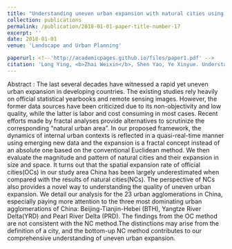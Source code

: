 ```yaml
---
title: "Understanding uneven urban expansion with natural cities using open data"
collection: publications
permalink: /publication/2018-01-01-paper-title-number-17
excerpt: ''
date: 2018-01-01
venue: 'Landscape and Urban Planning'

paperurl: <!--'http://academicpages.github.io/files/paper1.pdf' -->
citation: 'Long Ying, <b>Zhai Weixin</b>, Shen Yao, Ye Xinyue. Understanding uneven urban expansion with natural cities using open data [J]. <i>Landscape and Urban Planning</i>, 2018, 177: 281-293.'
---
```




<!--This paper is about the number 1. The number 2 is left for future work.-->
Abstract : The last several decades have witnessed a rapid yet uneven urban expansion in developing countries. The existing studies rely heavily on official statistical yearbooks and remote sensing images. However, the former data sources have been criticized due to its non-objectivity and low quality, while the latter is labor and cost consuming in most cases. Recent efforts made by fractal analyses provide alternatives to scrutinize the corresponding “natural urban area”. In our proposed framework, the dynamics of internal urban contexts is reflected in a quasi-real-time manner using emerging new data and the expansion is a fractal concept instead of an absolute one based on the conventional Euclidean method. We then evaluate the magnitude and pattern of natural cities and their expansion in size and space. It turns out that the spatial expansion rate of official cities(OCs) in our study area China has been largely underestimated when compared with the results of natural cities(NCs). The perspective of NCs also provides a novel way to understanding the quality of uneven urban expansion. We detail our analysis for the 23 urban agglomerations in China, especially paying more attention to
the three most dominating urban agglomerations of China: Beijing-Tianjin-Hebei (BTH), Yangtze River Delta(YRD) and Pearl River Delta (PRD). The findings from the OC method are not consistent with the NC method.The distinctions may arise from the definition of a city, and the bottom-up NC method contributes to our comprehensive understanding of uneven urban expansion.
<!--[Download paper here](http://academicpages.github.io/files/paper1.pdf)-->

<!--Recommended citation: Zhai W, Cheng C. Vagueness in spatial data: A grid-coding approach[C]. proceedings of the 2014 IEEE Geoscience and Remote Sensing Symposium, 2014. IEEE.-->
